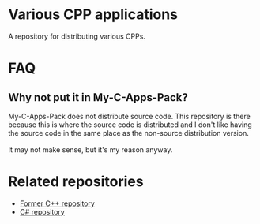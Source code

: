 # Various CPP applications
A repository for distributing various CPPs.

# FAQ
## Why not put it in My-C-Apps-Pack?
My-C-Apps-Pack does not distribute source code.
This repository is there because this is where the source code is distributed and I don't like having the source code in the same place as the non-source distribution version.
<br><br>It may not make sense, but it's my reason anyway.

# Related repositories
* [Former C++ repository](https://github.com/YuuyaGitHub/My-C-Apps-Pack)
* [C# repository](https://github.com/YuuyaGitHub/CS-Apps-Repository)
